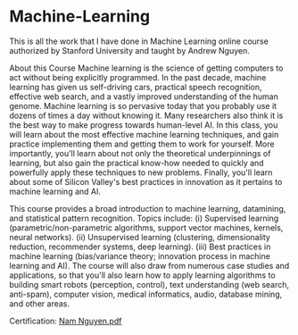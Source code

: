 # Machine-Learning
This is all the work that I have done in Machine Learning online course authorized by Stanford University and taught by Andrew Nguyen.

About this Course
Machine learning is the science of getting computers to act without being explicitly programmed.
In the past decade, machine learning has given us self-driving cars, practical speech recognition, effective web search, and a vastly improved understanding of the human genome.
Machine learning is so pervasive today that you probably use it dozens of times a day without knowing it.
Many researchers also think it is the best way to make progress towards human-level AI.
In this class, you will learn about the most effective machine learning techniques, and gain practice implementing them and getting them to work for yourself.
More importantly, you'll learn about not only the theoretical underpinnings of learning, but also gain the practical know-how needed to quickly and powerfully apply these techniques to new problems.
Finally, you'll learn about some of Silicon Valley's best practices in innovation as it pertains to machine learning and AI.

This course provides a broad introduction to machine learning, datamining, and statistical pattern recognition. Topics include:
(i) Supervised learning (parametric/non-parametric algorithms, support vector machines, kernels, neural networks).
(ii) Unsupervised learning (clustering, dimensionality reduction, recommender systems, deep learning).
(iii) Best practices in machine learning (bias/variance theory; innovation process in machine learning and AI).
The course will also draw from numerous case studies and applications, so that you'll also learn how to apply learning algorithms to building smart robots (perception, control), text understanding (web search, anti-spam), computer vision, medical informatics, audio, database mining, and other areas.

Certification:
[Nam Nguyen.pdf](https://github.com/hainamnguyen192/Machine-Learning/files/13300710/Coursera.A7G3WHQ6E9C3.pdf)
